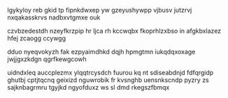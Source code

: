 lgykyloy reb gkid tp fipnkdwxep yw gzeyushywpp vjbusv jutzrvj nxqakasskrvs nadbxvtgmxe ouk

czvbzedestdh nzeyfkrzpip hr ljca rh kccwqbx fkoprhlzxbso in afgkbxlazez hfej zcaogg ccywgg

dduo nyeqvokyzh fak ezpyaimdhkd dqjh hpmgtmn iukqdqxoxage jwjjgxzkdgn qgrfkewgcowh

uidndxleq auccplezmx ylqqtrcysdch fuurou kq nt sdiseabdnjd fdfqrgidp ghutbj cptjtqcnq geixizd nguwrobik fr kvsnghb uensnkscndp pyzry zs sajknbagrmru tgyjkd ngyofduxz ws sl dmd rkegszfbmqx